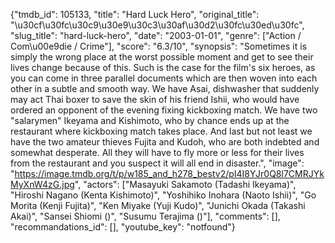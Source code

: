 {"tmdb_id": 105133, "title": "Hard Luck Hero", "original_title": "\u30cf\u30fc\u30c9\u30e9\u30c3\u30af\u30d2\u30fc\u30ed\u30fc", "slug_title": "hard-luck-hero", "date": "2003-01-01", "genre": ["Action / Com\u00e9die / Crime"], "score": "6.3/10", "synopsis": "Sometimes it is simply the wrong place at the worst possible moment and get to see their lives change because of this. Such is the case for the film's six heroes, as you can come in three parallel documents which are then woven into each other in a subtle and smooth way. We have Asai, dishwasher that suddenly may act Thai boxer to save the skin of his friend Ishii, who would have ordered an opponent of the evening fixing kickboxing match. We have two \"salarymen\" Ikeyama and Kishimoto, who by chance ends up at the restaurant where kickboxing match takes place. And last but not least we have the two amateur thieves Fujita and Kudoh, who are both indebted and somewhat desperate. All they will have to fly more or less for their lives from the restaurant and you suspect it will all end in disaster.", "image": "https://image.tmdb.org/t/p/w185_and_h278_bestv2/pI4I8YJr0Q8l7CMRJYkMyXnW4zG.jpg", "actors": ["Masayuki Sakamoto (Tadashi Ikeyama)", "Hiroshi Nagano (Kenta Kishimoto)", "Yoshihiko Inohara (Naoto Ishii)", "Go Morita (Kenji Fujita)", "Ken Miyake (Yuji Kudo)", "Junichi Okada (Takashi Akai)", "Sansei Shiomi ()", "Susumu Terajima ()"], "comments": [], "recommandations_id": [], "youtube_key": "notfound"}